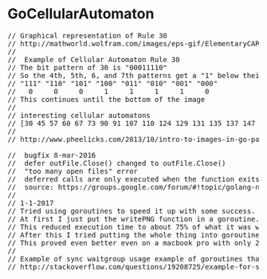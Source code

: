 # GoCellularAutomaton

<pre>
// Graphical representation of Rule 30
// http://mathworld.wolfram.com/images/eps-gif/ElementaryCARule030_1000.gif
//
//  Example of Cellular Automaton Rule 30
// The bit pattern of 30 is "00011110"
// So the 4th, 5th, 6, and 7th patterns get a "1" below their middle value.
// "111" "110" "101" "100" "011" "010" "001" "000"
//   0     0     0     1     1     1     1     0
// This continues until the bottom of the image
//
// interesting cellular automatons
// [30 45 57 60 67 73 90 91 107 110 124 129 131 135 137 147 150]
//
// http://www.pheelicks.com/2013/10/intro-to-images-in-go-part-1/

//	bugfix 8-mar-2016
//	defer outFile.Close() changed to outFile.Close()
// 	"too many open files" error
//	deferred calls are only executed when the function exits.
// 	source: https://groups.google.com/forum/#!topic/golang-nuts/7yXXjgcOikM
//
// 1-1-2017
// Tried using goroutines to speed it up with some success.
// At first I just put the writePNG function in a goroutine.
// This reduced execution time to about 75% of what it was which was nice.
// After this I tried putting the whole thing into goroutines using the sync library
// This proved even better even on a macbook pro with only 2 cores.
//
// Example of sync waitgroup usage example of goroutines that I used
// http://stackoverflow.com/questions/19208725/example-for-sync-waitgroup-correct
</pre>
